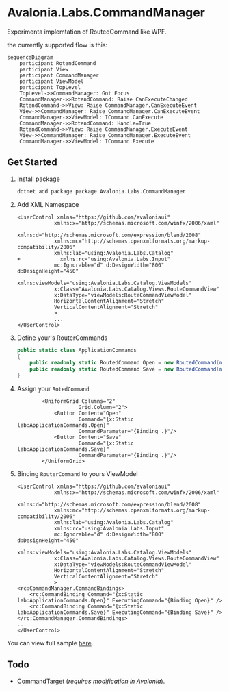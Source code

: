 # Avalonia.Labs.CommandManager

Experimenta implemtation of RoutedCommand like WPF.

the currently supported flow is this:

```mermaid
sequenceDiagram
    participant RotendCommand
    participant View
    participant CommandManager
    participant ViewModel
    participant TopLevel
    TopLevel->>CommandManager: Got Focus
    CommandManager->>RotendCommand: Raise CanExecuteChanged
    RotendCommand->>View: Raise CommandManager.CanExecuteEvent
    View->>CommandManager: Raise CommandManager.CanExecuteEvent
    CommandManager->>ViewModel: ICommand.CanExecute
    CommandManager->>RotendCommand: Handle=True
    RotendCommand->>View: Raise CommandManager.ExecuteEvent
    View->>CommandManager: Raise CommandManager.ExecuteEvent
    CommandManager->>ViewModel: ICommand.Execute
``````

## Get Started

01. Install package

    ```bash
    dotnet add package package Avalonia.Labs.CommandManager
    ```

02. Add XML Namespace

    ```xaml+diff
    <UserControl xmlns="https://github.com/avaloniaui"
                xmlns:x="http://schemas.microsoft.com/winfx/2006/xaml"
                xmlns:d="http://schemas.microsoft.com/expression/blend/2008"
                xmlns:mc="http://schemas.openxmlformats.org/markup-compatibility/2006"
                xmlns:lab="using:Avalonia.Labs.Catalog"
    +             xmlns:rc="using:Avalonia.Labs.Input"
                mc:Ignorable="d" d:DesignWidth="800" d:DesignHeight="450"
                xmlns:viewModels="using:Avalonia.Labs.Catalog.ViewModels"
                x:Class="Avalonia.Labs.Catalog.Views.RouteCommandView"
                x:DataType="viewModels:RouteCommandViewModel"
                HorizontalContentAlignment="Stretch"
                VerticalContentAlignment="Stretch"
                >
                ...
    </UserControl>
    ```

03. Define your's RouterCommands

    ```csharp
    public static class ApplicationCommands
    {
        public readonly static RoutedCommand Open = new RoutedCommand(nameof(Open));
        public readonly static RoutedCommand Save = new RoutedCommand(nameof(Save));
    }
    ```

04. Assign your `RotedCommand`

    ```xaml
            <UniformGrid Columns="2"
                        Grid.Column="2">
                <Button Content="Open"
                        Command="{x:Static lab:ApplicationCommands.Open}"
                        CommandParameter="{Binding .}"/>
                <Button Content="Save"
                        Command="{x:Static lab:ApplicationCommands.Save}"
                        CommandParameter="{Binding .}"/>
            </UniformGrid>
    ```

05. Binding `RouterCommand` to yours ViewModel

    ```xaml
    <UserControl xmlns="https://github.com/avaloniaui"
                xmlns:x="http://schemas.microsoft.com/winfx/2006/xaml"
                xmlns:d="http://schemas.microsoft.com/expression/blend/2008"
                xmlns:mc="http://schemas.openxmlformats.org/markup-compatibility/2006"
                xmlns:lab="using:Avalonia.Labs.Catalog"
                xmlns:rc="using:Avalonia.Labs.Input"
                mc:Ignorable="d" d:DesignWidth="800" d:DesignHeight="450"
                xmlns:viewModels="using:Avalonia.Labs.Catalog.ViewModels"
                x:Class="Avalonia.Labs.Catalog.Views.RouteCommandView"
                x:DataType="viewModels:RouteCommandViewModel"
                HorizontalContentAlignment="Stretch"
                VerticalContentAlignment="Stretch"
                >
    <rc:CommandManager.CommandBindings>
        <rc:CommandBinding Command="{x:Static lab:ApplicationCommands.Open}" ExecutingCommand="{Binding Open}" />
        <rc:CommandBinding Command="{x:Static lab:ApplicationCommands.Save}" ExecutingCommand="{Binding Save}" />
    </rc:CommandManager.CommandBindings>
    ...
    </UserControl>
    ```

You can view full sample [here](https://github.com/AvaloniaUI/Avalonia.Labs/samples/Avalonia.Labs.Catalog/Views/RouteCommandView.axaml).

## Todo

- CommandTarget (_requires modification in Avalonia_).
